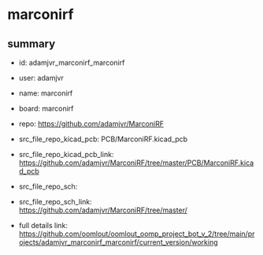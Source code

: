 # marconirf
 
## summary 
* id: adamjvr_marconirf_marconirf
* user: adamjvr
* name: marconirf
* board: marconirf
* repo: https://github.com/adamjvr/MarconiRF
* src_file_repo_kicad_pcb: PCB/MarconiRF.kicad_pcb
* src_file_repo_kicad_pcb_link: https://github.com/adamjvr/MarconiRF/tree/master/PCB/MarconiRF.kicad_pcb


* src_file_repo_sch: 
* src_file_repo_sch_link: https://github.com/adamjvr/MarconiRF/tree/master/
* full details link: https://github.com/oomlout/oomlout_oomp_project_bot_v_2/tree/main/projects/adamjvr_marconirf_marconirf/current_version/working  






